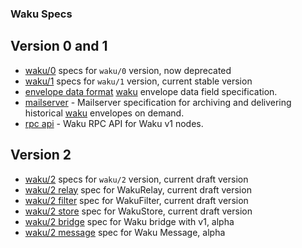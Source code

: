 ### Waku Specs

## Version 0 and 1
 - [waku/0](./v1/waku-0.md) specs for `waku/0` version, now deprecated
 - [waku/1](./v1/waku-1.md) specs for `waku/1` version, current stable version
 - [envelope data format](./v1/envelope-data-format.md) [waku](./waku.md) envelope data field specification.
 - [mailserver](./v1/mailserver.md) - Mailserver specification for archiving and delivering historical [waku](./waku.md) envelopes on demand.
 - [rpc api](./v1/waku-rpc-api.md) - Waku RPC API for Waku v1 nodes.

## Version 2
  - [waku/2](./v2/waku-v2.md) specs for `waku/2` version, current draft version
  - [waku/2 relay](./v2/waku-relay.md) spec for WakuRelay, current draft version
  - [waku/2 filter](./v2/waku-filter.md) spec for WakuFilter, current draft version
  - [waku/2 store](./v2/waku-store.md) spec for WakuStore, current draft version
  - [waku/2 bridge](./v2/waku-bridge.md) spec for Waku bridge with v1, alpha
  - [waku/2 message](./v2/waku-message.md) spec for Waku Message, alpha
